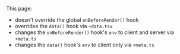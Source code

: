 This page:
* doesn't override the global `onBeforeRender()` hook
* overrides the `data()` hook via `+data.tsx`
* changes the `onBeforeRender()` hook's `env` to client and server via `+meta.ts`
* changes the `data()` hook's `env` to client only via `+meta.ts`
